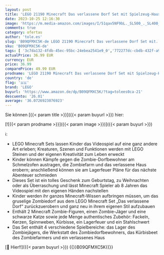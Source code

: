 ```yaml
---
layout: post
title: 'LEGO 21190 Minecraft Das verlassene Dorf Set mit Spielzeug-Haus  Zombiejäger-Lager  Werkstatt  Farm und Zubehör  inkl. 3 Figuren  darunter 2 Zombie-Dorfbewohner  Jäger und eine Katzen-Tierfigur'
date: 2023-10-25 12:16:30
image: 'https://m.media-amazon.com/images/I/51qav5NF9bL._SL500_._SL400_.jpg'
comments: true
category: ofertas
author: 'tole.es'
slug: 'B09QFMXC5K-de LEGO 21190 Minecraft Das verlassene Dorf Set mit...'
sku: 'B09QFMXC5K-de'
tags: [ '3c7da132-4fdb-45ec-95bc-24ebea2541e9_0','772277dc-cbdb-432f-a915-25a321e9ed8c_0','772277dc-cbdb-432f-a915-25a321e9ed8c_3901','Arborist Merchandising Root','Bauspielzeug & Konstruktionsspielzeug','Bauspielzeugsets','Custom Stores','LEGO','Self Service','Special Features Stores','Spielzeug','Xmas23 Most wanted Toys','lego','🇩🇪', ]
actualPrice: 36.99 EUR
currency: EUR
price: 36.99
comparePrice: 49.99 EUR
prodname: 'LEGO 21190 Minecraft Das verlassene Dorf Set mit Spielzeug-Haus  Zombiejäger-Lager  Werkstatt  Farm und Zubehör  inkl. 3 Figuren  darunter 2 Zombie-Dorfbewohner  Jäger und eine Katzen-Tierfigur'
country: 'de'
flag: '🇩🇪'
brand: 'LEGO'
buyurl: 'https://www.amazon.de/dp/B09QFMXC5K/?tag=tolees0ca-21'
descuento: '26.01'
average: '36.0726923076923'
---
```


Sie können [{{< param title >}}]({{< param buyurl >}}) hier:

[![{{< param prodname >}}]({{< param image >}})]({{< param buyurl >}})

ℹ️:

- LEGO Minecraft Sets lassen Kinder das Videospiel auf eine ganz andere Art erleben; Kreaturen, Szenen und Funktionen werden mit LEGO Steinen und der eigenen Kreativität zum Leben erweckt
- Kinder können Kämpfe gegen die Zombie-Dorfbewohner am Schmelzofen austragen, die Zombiefarm und das verlassene Haus erobern; anschließend können sie am Lagerfeuer Pläne für das nächste Abenteuer schmieden
- Dieses Set ist ein tolles Geschenk zum Geburtstag, zu Weihnachten oder als Überraschung und lässt Minecraft Spieler ab 8 Jahren das Videospiel mit den eigenen Händen nachstellen
- Kinder werden ihr ganzes Minecraft-Wissen aufbringen müssen, um das gruselige Zombiedorf aus dem LEGO Minecraft Set „Das verlassene Dorf“ zurückzuerobern und ganz neu in ihrem eigenen Stil aufzubauen
- Enthält 2 Minecraft Zombie-Figuren, einen Zombie-Jäger und eine schwarze Katze sowie jede Menge authentisches Zubehör: Fackeln, Kerzen, Spinnweben, Kürbisse, ein Lagerfeuer und ein Stahlschwert
- Das Set enthält 4 verschiedene Spielbereiche: das Lager des Zombiejägers, die Werkstatt des Zombiedorfbewohners, das Kürbisbeet des Zombiefarmers und ein verlassenes Haus

[🛒 Hier!!]({{< param buyurl >}})
{{<world>}}B09QFMXC5K{{</world>}}
